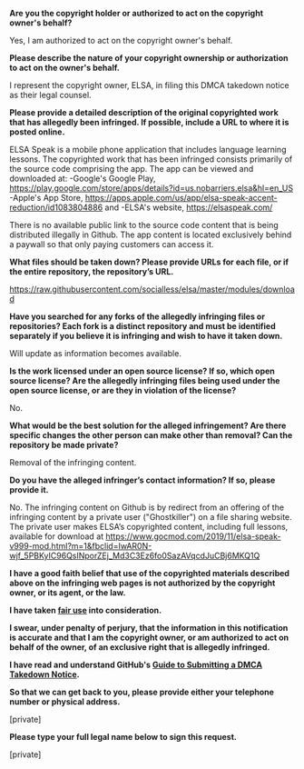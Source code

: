 **Are you the copyright holder or authorized to act on the copyright owner's behalf?**

Yes, I am authorized to act on the copyright owner's behalf.

**Please describe the nature of your copyright ownership or authorization to act on the owner's behalf.**

I represent the copyright owner, ELSA, in filing this DMCA takedown notice as their legal counsel.

**Please provide a detailed description of the original copyrighted work that has allegedly been infringed. If possible, include a URL to where it is posted online.**

ELSA Speak is a mobile phone application that includes language learning lessons. The copyrighted work that has been infringed consists primarily of the source code comprising the app. The app can be viewed and downloaded at:
-Google's Google Play, https://play.google.com/store/apps/details?id=us.nobarriers.elsa&hl=en_US
-Apple's App Store, https://apps.apple.com/us/app/elsa-speak-accent-reduction/id1083804886 and
-ELSA's website, https://elsaspeak.com/

There is no available public link to the source code content that is being distributed illegally in Github. The app content is located exclusively behind a paywall so that only paying customers can access it.

**What files should be taken down? Please provide URLs for each file, or if the entire repository, the repository’s URL.**

https://raw.githubusercontent.com/socialless/elsa/master/modules/download

**Have you searched for any forks of the allegedly infringing files or repositories? Each fork is a distinct repository and must be identified separately if you believe it is infringing and wish to have it taken down.**

Will update as information becomes available.

**Is the work licensed under an open source license? If so, which open source license? Are the allegedly infringing files being used under the open source license, or are they in violation of the license?**

No.

**What would be the best solution for the alleged infringement? Are there specific changes the other person can make other than removal? Can the repository be made private?**

Removal of the infringing content.

**Do you have the alleged infringer’s contact information? If so, please provide it.**

No. The infringing content on Github is by redirect from an offering of the infringing content by a private user ("Ghostkiller") on a file sharing website. The private user makes ELSA’s copyrighted content, including full lessons, available for download at https://www.gocmod.com/2019/11/elsa-speak-v999-mod.html?m=1&fbclid=IwAR0N-wjf_5PBKyIC96QsINporZEj_Md3C3Ez6fo0SazAVqcdJuCBj6MKQ1Q

**I have a good faith belief that use of the copyrighted materials described above on the infringing web pages is not authorized by the copyright owner, or its agent, or the law.**

**I have taken <a href="https://www.lumendatabase.org/topics/22">fair use</a> into consideration.**

**I swear, under penalty of perjury, that the information in this notification is accurate and that I am the copyright owner, or am authorized to act on behalf of the owner, of an exclusive right that is allegedly infringed.**

**I have read and understand GitHub's <a href="https://help.github.com/articles/guide-to-submitting-a-dmca-takedown-notice/">Guide to Submitting a DMCA Takedown Notice</a>.**

**So that we can get back to you, please provide either your telephone number or physical address.**

[private]  

**Please type your full legal name below to sign this request.**

[private]  
